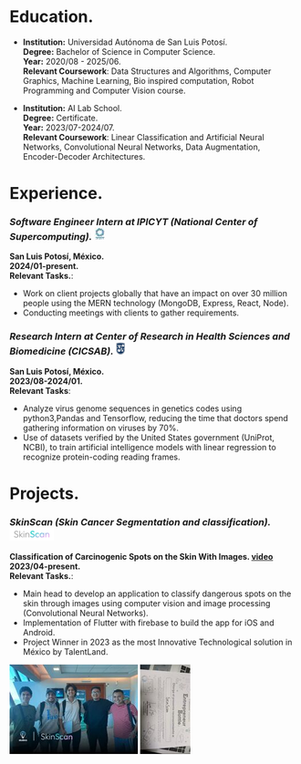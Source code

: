 # Education.
- **Institution:** Universidad Autónoma de San Luis Potosí.  
 **Degree:** Bachelor of Science in Computer Science.  
  **Year:** 2020/08 - 2025/06.  
  **Relevant Coursework**: Data Structures and Algorithms, Computer Graphics, Machine Learning, 
Bio inspired computation, Robot Programming and Computer Vision course.
 
- **Institution:** AI Lab School.  
  **Degree:** Certificate.   
  **Year:** 2023/07-2024/07.  
  **Relevant Coursework**: Linear Classification and Artificial Neural Networks, Convolutional 
Neural Networks, Data Augmentation, Encoder-Decoder Architectures.
  
# Experience.

### ***Software Engineer Intern at IPICYT (National Center of Supercomputing).***  ![IPICYT](/assets/img/IPICYTMIN.jpg)
  **San Luis Potosí, México.**  
  **2024/01-present.**  
  **Relevant Tasks.**:
  - Work on client projects globally that have an impact on over 30 million people using the MERN 
technology (MongoDB, Express, React, Node).
  - Conducting meetings with clients to gather requirements.

### ***Research Intern at Center of Research in Health Sciences and Biomedicine (CICSAB).***  ![CICSAB](/assets/img/CICSABM.png)
  **San Luis Potosí, México.**  
  **2023/08-2024/01.**  
  **Relevant Tasks**:
  - Analyze virus genome sequences in genetics codes using python3,Pandas and Tensorflow, 
reducing the time that doctors spend gathering information on viruses by 70%.
  - Use of datasets verified by the United States government (UniProt, NCBI), to train artificial 
intelligence models with linear regression to recognize protein-coding reading frames.

# Projects.

### ***SkinScan (Skin Cancer Segmentation and classification).*** ![SkinSkan](/assets/img/SkinSkan.png)  
  **Classification of Carcinogenic Spots on the Skin With Images. [video](https://www.youtube.com/watch?v=epS8nxu0Hcw&t=28s)**   
  **2023/04-present.**  
  **Relevant Tasks.**:
  - Main head to develop an application to classify dangerous spots on the skin through images 
using computer vision and image processing (Convolutional Neural Networks).
  - Implementation of Flutter with firebase to build the app for iOS and Android.
  - Project Winner in 2023 as the most Innovative Technological solution in México by TalentLand.

![SkinSkanLobby](/assets/img/MOMENTMMM.jpg) ![TALENTLAND](/assets/img/REWARDD.jpg)
